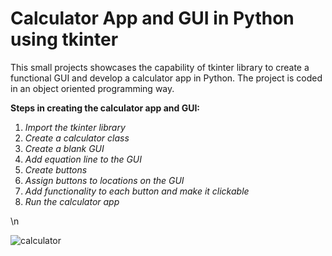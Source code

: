 # Calculator App and GUI in Python using tkinter

This small projects showcases the capability of tkinter library to create a functional GUI and develop a calculator app in Python.
The project is coded in an object oriented programming way.

**Steps in creating the calculator app and GUI:**
1. *Import the tkinter library*
2. *Create a calculator class*
3. *Create a blank GUI*
4. *Add equation line to the GUI*
5. *Create buttons*
6. *Assign buttons to locations on the GUI*
7. *Add functionality to each button and make it clickable*
8. *Run the calculator app*

\n

![calculator](https://user-images.githubusercontent.com/64092567/84965400-d3260780-b0dc-11ea-822c-ea05388be875.PNG)
